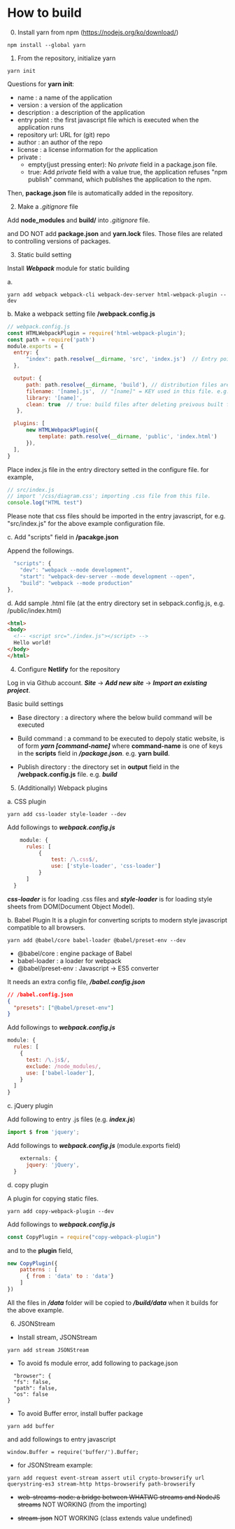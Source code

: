 # How to build

0. Install yarn from npm (https://nodejs.org/ko/download/)
```
npm install --global yarn
```


1. From the repository, initialize yarn
```
yarn init
```

Questions for **yarn init**:
  * name          : a name of the application
  * version       : a version of the application
  * description   : a description of the application
  * entry point   : the first javascript file which is executed when the application runs
  * repository url: URL for (git) repo
  * author        : an author of the repo
  * license       : a license information for the application
  * private       : 
    * empty(just pressing enter): No *private* field in a package.json file.
    * true: Add *private* field with a value true, the application refuses "npm publish" command, which publishes the application to the npm.

Then, **package.json** file is automatically added in the repository.


2. Make a *.gitignore* file

Add **node_modules** and **build/** into *.gitignore* file.

and DO NOT add **package.json** and **yarn.lock** files. Those files are related to controlling versions of packages.


3. Static build setting

Install ***Webpack*** module for static building

  a.
  ```
  yarn add webpack webpack-cli webpack-dev-server html-webpack-plugin --dev
  ```

  b. Make a webpack setting file **/webpack.config.js**
  ```javascript
  // webpack.config.js
  const HTMLWebpackPlugin = require('html-webpack-plugin');
  const path = require('path')
  module.exports = {
    entry: { 
        "index": path.resolve(__dirname, 'src', 'index.js')  // Entry point. 
    },

    output: { 
        path: path.resolve(__dirname, 'build'), // distribution files are generated in "build/"
        filename: '[name].js',  // "[name]" = KEY used in this file. e.g.) entry: {"index": } => [name] = index 
        library: '[name]',
        clean: true  // true: build files after deleting preivous built files
     },

    plugins: [
        new HTMLWebpackPlugin({
            template: path.resolve(__dirname, 'public', 'index.html')
        }),
    ],
  }
  ```
  Place index.js file in the entry directory setted in the configure file. for example, 
  ```javascript
  // src/index.js
  // import '/css/diagram.css'; importing .css file from this file.
  console.log("HTML test")
  ```

  Please note that css files should be imported in the entry javascript, for e.g. "src/index.js" for the above example configuration file.

  c. Add "scripts" field in **/pacakge.json**

  Append the followings.
  ```javascript
    "scripts": {
      "dev": "webpack --mode development",
      "start": "webpack-dev-server --mode development --open",
      "build": "webpack --mode production"
  },
  ```

  d. Add sample .html file (at the entry directory set in sebpack.config.js, e.g. /public/index.html)
  ```HTML
  <html>
  <body>
    <!-- <script src="./index.js"></script> -->
    Hello world!
  </body>
  </html>
  ```


4. Configure **Netlify** for the repository

Log in via Github account. ***Site*** -> ***Add new site*** -> ***Import an existing project***.

Basic build settings
* Base directory    : a directory where the below build command will be executed
* Build command     : a command to be executed to depoly static website, is of form ***yarn [command-name]*** 
where **command-name** is one of keys in the **scripts** field in ***/package.json***. e.g. **yarn build**.

* Publish directory : the directory set in **output** field in the **/webpack.config.js** file. e.g. ***build***


5. (Additionally) Webpack plugins

  a. CSS plugin
  ```
  yarn add css-loader style-loader --dev
  ```
  Add followings to ***webpack.config.js***
  ```javascript
      module: {
        rules: [
            {
                test: /\.css$/,
                use: ['style-loader', 'css-loader']
            }
        ]
    }
  ```

  ***css-loader*** is for loading .css files and ***style-loader*** is for loading style sheets from DOM(Document Object Model).

  b. Babel Plugin 
  It is a plugin for converting scripts to modern style javascript compatible to all browsers.
  ```
  yarn add @babel/core babel-loader @babel/preset-env --dev
  ```

  * @babel/core       : engine package of Babel
  * babel-loader      : a loader for webpack
  * @babel/preset-env : Javascript -> ES5 converter
  
  It needs an extra config file, ***/babel.config.json***
  ```JSON
  // /babel.config.json
  {
    "presets": ["@babel/preset-env"]
  }
  ```

  Add followings to ***webpack.config.js***
  ```javascript
  module: {
    rules: [
      {
        test: /\.js$/,
        exclude: /node_modules/,
        use: ['babel-loader'],
      }
    ]
  }
  ```

  c. jQuery plugin

  Add following to entry .js files (e.g. ***index.js***)
  ```javascript
  import $ from 'jquery';
  ```
  Add followings to ***webpack.config.js*** (module.exports field)
  ```javascript
      externals: {
        jquery: 'jQuery',
    }
  ```

  d. copy plugin

  A plugin for copying static files.
  ```
  yarn add copy-webpack-plugin --dev
  ```
  Add followings to ***webpack.config.js*** 
  ```javascript
  const CopyPlugin = require("copy-webpack-plugin")
  ```
  and to the **plugin** field,
  ```javascript
  new CopyPlugin({
      patterns : [
        { from : 'data' to : 'data'}
      ]
  })
  ```
  All the files in ***/data*** folder will be copied to ***/build/data*** when it builds for the above example.


6. JSONStream

  * Install stream, JSONStream
  ```
  yarn add stream JSONStream
  ```

  * To avoid fs module error, add following to package.json
  ```
    "browser": {
    "fs": false,
    "path": false,
    "os": false
  }
  ```

  * To avoid Buffer error, install buffer package
  ```
  yarn add buffer
  ```
  and add followings to entry javascript
  ```
  window.Buffer = require('buffer/').Buffer; 
  ```

  * for JSONStream example:
  ```
  yarn add request event-stream assert util crypto-browserify url querystring-es3 stream-http https-browserify path-browserify
  ```

  * ~~web-streams-node: a bridge between WHATWG streams and NodeJS streams~~ NOT WORKING (from the importing)

  * ~~stream-json~~ NOT WORKING (class extends value undefined)